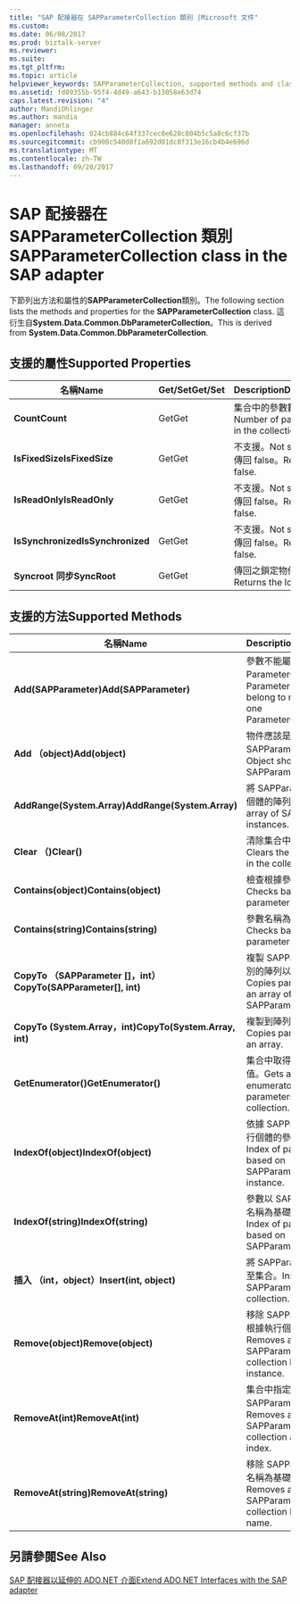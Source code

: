 ```yaml
---
title: "SAP 配接器在 SAPParameterCollection 類別 |Microsoft 文件"
ms.custom: 
ms.date: 06/08/2017
ms.prod: biztalk-server
ms.reviewer: 
ms.suite: 
ms.tgt_pltfrm: 
ms.topic: article
helpviewer_keywords: SAPParameterCollection, supported methods and classes
ms.assetid: fd09355b-95f4-4d49-a643-b13058e63d74
caps.latest.revision: "4"
author: MandiOhlinger
ms.author: mandia
manager: anneta
ms.openlocfilehash: 924cb884c64f337cec0e628c804b5c5a8c6cf37b
ms.sourcegitcommit: cb908c540d8f1a692d01dc8f313e16cb4b4e696d
ms.translationtype: MT
ms.contentlocale: zh-TW
ms.lasthandoff: 09/20/2017
---
```

# <a name="sapparametercollection-class-in-the-sap-adapter"></a><span data-ttu-id="e1035-102">SAP 配接器在 SAPParameterCollection 類別</span><span class="sxs-lookup"><span data-stu-id="e1035-102">SAPParameterCollection class in the SAP adapter</span></span>
<span data-ttu-id="e1035-103">下節列出方法和屬性的**SAPParameterCollection**類別。</span><span class="sxs-lookup"><span data-stu-id="e1035-103">The following section lists the methods and properties for the **SAPParameterCollection** class.</span></span> <span data-ttu-id="e1035-104">這衍生自**System.Data.Common.DbParameterCollection**。</span><span class="sxs-lookup"><span data-stu-id="e1035-104">This is derived from **System.Data.Common.DbParameterCollection**.</span></span>  
  
## <a name="supported-properties"></a><span data-ttu-id="e1035-105">支援的屬性</span><span class="sxs-lookup"><span data-stu-id="e1035-105">Supported Properties</span></span>  
  
|<span data-ttu-id="e1035-106">名稱</span><span class="sxs-lookup"><span data-stu-id="e1035-106">Name</span></span>|<span data-ttu-id="e1035-107">Get/Set</span><span class="sxs-lookup"><span data-stu-id="e1035-107">Get/Set</span></span>|<span data-ttu-id="e1035-108">Description</span><span class="sxs-lookup"><span data-stu-id="e1035-108">Description</span></span>|  
|----------|--------------|-----------------|  
|<span data-ttu-id="e1035-109">**Count**</span><span class="sxs-lookup"><span data-stu-id="e1035-109">**Count**</span></span>|<span data-ttu-id="e1035-110">Get</span><span class="sxs-lookup"><span data-stu-id="e1035-110">Get</span></span>|<span data-ttu-id="e1035-111">集合中的參數數目。</span><span class="sxs-lookup"><span data-stu-id="e1035-111">Number of parameters in the collection.</span></span>|  
|<span data-ttu-id="e1035-112">**IsFixedSize**</span><span class="sxs-lookup"><span data-stu-id="e1035-112">**IsFixedSize**</span></span>|<span data-ttu-id="e1035-113">Get</span><span class="sxs-lookup"><span data-stu-id="e1035-113">Get</span></span>|<span data-ttu-id="e1035-114">不支援。</span><span class="sxs-lookup"><span data-stu-id="e1035-114">Not supported.</span></span> <span data-ttu-id="e1035-115">傳回 false。</span><span class="sxs-lookup"><span data-stu-id="e1035-115">Returns false.</span></span>|  
|<span data-ttu-id="e1035-116">**IsReadOnly**</span><span class="sxs-lookup"><span data-stu-id="e1035-116">**IsReadOnly**</span></span>|<span data-ttu-id="e1035-117">Get</span><span class="sxs-lookup"><span data-stu-id="e1035-117">Get</span></span>|<span data-ttu-id="e1035-118">不支援。</span><span class="sxs-lookup"><span data-stu-id="e1035-118">Not supported.</span></span> <span data-ttu-id="e1035-119">傳回 false。</span><span class="sxs-lookup"><span data-stu-id="e1035-119">Returns false.</span></span>|  
|<span data-ttu-id="e1035-120">**IsSynchronized**</span><span class="sxs-lookup"><span data-stu-id="e1035-120">**IsSynchronized**</span></span>|<span data-ttu-id="e1035-121">Get</span><span class="sxs-lookup"><span data-stu-id="e1035-121">Get</span></span>|<span data-ttu-id="e1035-122">不支援。</span><span class="sxs-lookup"><span data-stu-id="e1035-122">Not supported.</span></span> <span data-ttu-id="e1035-123">傳回 false。</span><span class="sxs-lookup"><span data-stu-id="e1035-123">Returns false.</span></span>|  
|<span data-ttu-id="e1035-124">**Syncroot 同步**</span><span class="sxs-lookup"><span data-stu-id="e1035-124">**SyncRoot**</span></span>|<span data-ttu-id="e1035-125">Get</span><span class="sxs-lookup"><span data-stu-id="e1035-125">Get</span></span>|<span data-ttu-id="e1035-126">傳回之鎖定物件。</span><span class="sxs-lookup"><span data-stu-id="e1035-126">Returns the lock object.</span></span>|  
  
## <a name="supported-methods"></a><span data-ttu-id="e1035-127">支援的方法</span><span class="sxs-lookup"><span data-stu-id="e1035-127">Supported Methods</span></span>  
  
|<span data-ttu-id="e1035-128">名稱</span><span class="sxs-lookup"><span data-stu-id="e1035-128">Name</span></span>|<span data-ttu-id="e1035-129">Description</span><span class="sxs-lookup"><span data-stu-id="e1035-129">Description</span></span>|  
|----------|-----------------|  
|<span data-ttu-id="e1035-130">**Add(SAPParameter)**</span><span class="sxs-lookup"><span data-stu-id="e1035-130">**Add(SAPParameter)**</span></span>|<span data-ttu-id="e1035-131">參數不能屬於多個 ParameterCollection。</span><span class="sxs-lookup"><span data-stu-id="e1035-131">Parameter cannot belong to more than one ParameterCollection.</span></span>|  
|<span data-ttu-id="e1035-132">**Add （object)**</span><span class="sxs-lookup"><span data-stu-id="e1035-132">**Add(object)**</span></span>|<span data-ttu-id="e1035-133">物件應該是 SAPParameter 型別。</span><span class="sxs-lookup"><span data-stu-id="e1035-133">Object should be of SAPParameter type.</span></span>|  
|<span data-ttu-id="e1035-134">**AddRange(System.Array)**</span><span class="sxs-lookup"><span data-stu-id="e1035-134">**AddRange(System.Array)**</span></span>|<span data-ttu-id="e1035-135">將 SAPParameter 執行個體的陣列。</span><span class="sxs-lookup"><span data-stu-id="e1035-135">Adds an array of SAPParameter instances.</span></span>|  
|<span data-ttu-id="e1035-136">**Clear （)**</span><span class="sxs-lookup"><span data-stu-id="e1035-136">**Clear()**</span></span>|<span data-ttu-id="e1035-137">清除集合中的參數。</span><span class="sxs-lookup"><span data-stu-id="e1035-137">Clears the parameters in the collection.</span></span>|  
|<span data-ttu-id="e1035-138">**Contains(object)**</span><span class="sxs-lookup"><span data-stu-id="e1035-138">**Contains(object)**</span></span>|<span data-ttu-id="e1035-139">檢查根據參數執行個體。</span><span class="sxs-lookup"><span data-stu-id="e1035-139">Checks based on parameter instance.</span></span>|  
|<span data-ttu-id="e1035-140">**Contains(string)**</span><span class="sxs-lookup"><span data-stu-id="e1035-140">**Contains(string)**</span></span>|<span data-ttu-id="e1035-141">參數名稱為基礎的檢查。</span><span class="sxs-lookup"><span data-stu-id="e1035-141">Checks based on parameter name.</span></span>|  
|<span data-ttu-id="e1035-142">**CopyTo （SAPParameter []，int）**</span><span class="sxs-lookup"><span data-stu-id="e1035-142">**CopyTo(SAPParameter[], int)**</span></span>|<span data-ttu-id="e1035-143">複製 SAPParameter 型別的陣列以參數清單。</span><span class="sxs-lookup"><span data-stu-id="e1035-143">Copies parameter list to an array of SAPParameter types.</span></span>|  
|<span data-ttu-id="e1035-144">**CopyTo (System.Array，int)**</span><span class="sxs-lookup"><span data-stu-id="e1035-144">**CopyTo(System.Array, int)**</span></span>|<span data-ttu-id="e1035-145">複製到陣列的參數清單。</span><span class="sxs-lookup"><span data-stu-id="e1035-145">Copies parameter list to an array.</span></span>|  
|<span data-ttu-id="e1035-146">**GetEnumerator()**</span><span class="sxs-lookup"><span data-stu-id="e1035-146">**GetEnumerator()**</span></span>|<span data-ttu-id="e1035-147">集合中取得參數的列舉值。</span><span class="sxs-lookup"><span data-stu-id="e1035-147">Gets an enumerator for the parameters in the collection.</span></span>|  
|<span data-ttu-id="e1035-148">**IndexOf(object)**</span><span class="sxs-lookup"><span data-stu-id="e1035-148">**IndexOf(object)**</span></span>|<span data-ttu-id="e1035-149">依據 SAPParameter 執行個體的參數索引。</span><span class="sxs-lookup"><span data-stu-id="e1035-149">Index of parameter based on SAPParameter instance.</span></span>|  
|<span data-ttu-id="e1035-150">**IndexOf(string)**</span><span class="sxs-lookup"><span data-stu-id="e1035-150">**IndexOf(string)**</span></span>|<span data-ttu-id="e1035-151">參數以 SAPParameter 名稱為基礎的索引。</span><span class="sxs-lookup"><span data-stu-id="e1035-151">Index of parameter based on SAPParameter name.</span></span>|  
|<span data-ttu-id="e1035-152">**插入 （int，object）**</span><span class="sxs-lookup"><span data-stu-id="e1035-152">**Insert(int, object)**</span></span>|<span data-ttu-id="e1035-153">將 SAPParameter 插入至集合。</span><span class="sxs-lookup"><span data-stu-id="e1035-153">Inserts an SAPParameter into the collection.</span></span>|  
|<span data-ttu-id="e1035-154">**Remove(object)**</span><span class="sxs-lookup"><span data-stu-id="e1035-154">**Remove(object)**</span></span>|<span data-ttu-id="e1035-155">移除 SAPParameter 到根據執行個體的集合。</span><span class="sxs-lookup"><span data-stu-id="e1035-155">Removes an SAPParameter into the collection based on instance.</span></span>|  
|<span data-ttu-id="e1035-156">**RemoveAt(int)**</span><span class="sxs-lookup"><span data-stu-id="e1035-156">**RemoveAt(int)**</span></span>|<span data-ttu-id="e1035-157">集合中指定索引處移除 SAPParameter。</span><span class="sxs-lookup"><span data-stu-id="e1035-157">Removes an SAPParameter into the collection at a given index.</span></span>|  
|<span data-ttu-id="e1035-158">**RemoveAt(string)**</span><span class="sxs-lookup"><span data-stu-id="e1035-158">**RemoveAt(string)**</span></span>|<span data-ttu-id="e1035-159">移除 SAPParameter 至名稱為基礎的集合。</span><span class="sxs-lookup"><span data-stu-id="e1035-159">Removes an SAPParameter into the collection based on name.</span></span>|  
  
## <a name="see-also"></a><span data-ttu-id="e1035-160">另請參閱</span><span class="sxs-lookup"><span data-stu-id="e1035-160">See Also</span></span>  
 [<span data-ttu-id="e1035-161">SAP 配接器以延伸的 ADO.NET 介面</span><span class="sxs-lookup"><span data-stu-id="e1035-161">Extend ADO.NET Interfaces with the SAP adapter</span></span>](../../adapters-and-accelerators/adapter-sap/extend-ado-net-interfaces-with-the-sap-adapter.md)